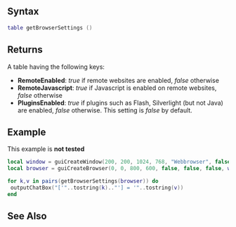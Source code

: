 Syntax
------

``` lua
table getBrowserSettings ()
```

Returns
-------

A table having the following keys:

-   **RemoteEnabled**: *true* if remote websites are enabled, *false* otherwise
-   **RemoteJavascript**: *true* if Javascript is enabled on remote websites, *false* otherwise
-   **PluginsEnabled**: *true* if plugins such as Flash, Silverlight (but not Java) are enabled, *false* otherwise. This setting is *false* by default.

Example
-------

This example is **not tested**

``` lua
local window = guiCreateWindow(200, 200, 1024, 768, "Webbrowser", false)
local browser = guiCreateBrowser(0, 0, 800, 600, false, false, false, window)

for k,v in pairs(getBrowserSettings(browser)) do
 outputChatBox("['"..tostring(k).."'] = '"..tostring(v))
end
```

See Also
--------
